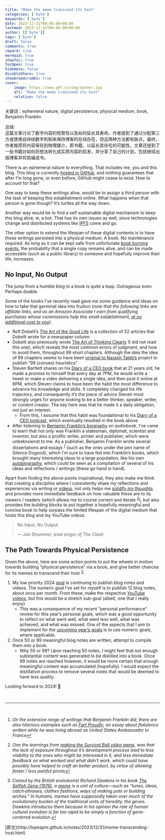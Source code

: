 ```yaml
---
title: 'Make the meme transcend its host'
categories: ['byte']
keywords: ['byte']
date: 2023-12-31T00:00:00+00:00
lastmod: 2023-12-31T00:00:00+00:00
author: [['byte']]
tags: ['byte']
draft: false 
comments: true
reward: true 
mermaid: true 
showToc: true 
TocOpen: true 
hidemeta: false 
disableShare: true 
showbreadcrumbs: true 
cover:
    image: https://www.g0f.cn/img/banner.jpg
    alt: "Make the meme transcend its host"
    relative: false
---
```


<div>

<div> 关键词：ephemeral nature, digital persistence, physical medium, book, Benjamin Franklin

总结:<br/>
这篇文章讨论了数字内容的短暂性以及如何延长其寿命。作者提到了通过分配第三方或使用自持续数字机制来保持博客的在线存在，但这两种方法都有缺点。最终，作者推荐将内容保存到物理媒介，即书籍，以延长其存在的可能性。文章还提到了一些书籍对如何将想法转化成实质内容的启发，并分享了自己的计划，包括继续出版博客并将其编成书。<br/> <div>
<p>There is an ephemeral nature to everything. That includes me, you and this blog. This blog is currently <a href="https://github.com/lopespm/lopespm.github.com">hosted in GitHub</a>, and nothing guarantees that after I’m long gone, or even before, GitHub might cease to exist. How to account for that?</p>
<p>One way to keep these writings alive, would be to assign a third person with the task of keeping this establishment online. What happens when that person is gone though? It’s turtles all the way down.</p>
<p>Another way would be to find a self sustainable digital mechanism to keep this blog alive, ie, a bot. That has its own issues as well, since technologies change and distributed systems like <a href="https://ipfs.tech/">IPFS</a> come and go.</p>
<p>The other option to extend the lifespan of these digital contents is to have these writings persisted into a physical medium. A book. No maintenance required. As long as it can be kept safe from unfortunate <a href="https://en.m.wikipedia.org/wiki/Book_burning">book burning events</a>, the probability that a single copy remains alive, and can be made accessible (such as a public library) to someone and hopefully improve their life, increases.</p>
<h2 id="no-input-no-output">No Input, No Output</h2>
<p>The jump from a humble blog to a book is quite a leap. Outrageous even. Perhaps doable.</p>
<p>Some of the books I’ve recently read gave me some guidance and ideas on how to take that germinal idea into fruition (<em>note that the following links are affiliate links, and as an Amazon Associate I earn from qualifying purchases whose commissions help this small establishment, <u>at no additional cost to you</u></em>):</p>
<ul>
<li>Rolf Dobelli’s <a href="https://amzn.to/3NJ12is">The Art of the Good Life</a> is a collection of 52 articles that Dobelli wrote for a newspaper column.</li>
<li>Dobelli also previously wrote <a href="https://amzn.to/3NGItvC">The Art of Thinking Clearly</a> (I did not read this one), which reveals the most common errors of judgment, and how to avoid them, throughout 99 short chapters. Although the idea the idea of 99 chapters seems to have been <a href="https://www.fooledbyrandomness.com/dobelli.htm">original to Nassim Taleb’s</a> project to publish “99 (convex) heuristics”</li>
<li>Steven Bartlett shares on his <a href="https://amzn.to/3vbDNas">Diary of a CEO book</a> that at 21 years old, he made a promise to himself that every day at 7PM, he would write a tweet or make a video delivering a single idea, and then post it online at 8PM, which Steven claims to have been the habit the most difference to advance his knowledge and skills. It completely changed his life trajectory, and consequently it’s the piece of advice Steven most strongly urges for anyone looking to be a better thinker, speaker, writer, or content creator. The key here was that he made it a daily obligation, not just an interest.
    <ul>
<li>From this, I assume that this habit was foundational to his <a href="https://stevenbartlett.com/the-diary-of-a-ceo-podcast/">Diary of a CEO podcast</a>, which eventually resulted in the book above</li>
</ul>
</li>
<li>After listening to <a href="https://amzn.to/3GYxlq6">Benjamin Franklin’s biography</a> on audiobook, I’ve came to learn that not only was Franklin a statesman, diplomat, scientist and inventor, but also a prolific writer, printer and publisher, which were unbeknownst to me. As a publisher, Benjamin Franklin wrote several dissertations and essays <sup id="fnref:1"><a href="https://lopespm.com/atom.xml#fn:1" rel="footnote">1</a></sup> (such as the ones under the pen name of Silence Dogood), which I’m sure to have fed into Franklin’s books, which brought many interesting ideas to a large population, like his own <a href="https://amzn.to/4aG58ly">autobiography</a>, which could be seen as a compilation of several of his ideas and reflections / writings (these go hand in hand).</li>
</ul>
<p>Apart from finding the above points inspirational, they also make me think that creating a discipline where I consistently share my reflections and experiences via writing or <a href="https://www.youtube.com/channel/UC_VHNCq3yGJrLn82VsdONOg">videos</a>, not only helps me <a href="http://lopespm.github.io/notes/2023/07/02/writing-as-a-form-of-thinking.html">solidify my thoughts</a> and provides more immediate feedback on how valuable these are to its viewers / readers (which allows me to course correct and iterate <sup id="fnref:2"><a href="https://lopespm.com/atom.xml#fn:2" rel="footnote">2</a></sup>), but also provides the building blocks to put together a hopefully meaningful and concise book to help surpass the limited lifespan of the digital medium that hosts this blog and my YouTube videos.</p>
<blockquote>
<p>No Input, No Output</p>
<p><em>― Joe Strummer, lead singer of The Clash</em></p>
</blockquote>
<h2 id="the-path-towards-physical-persistence">The Path Towards Physical Persistence</h2>
<p>Given the above, here are some action points to put the wheels in motion towards building “physical persistence” via a book, and give better chances for its memes to transcend their host <sup id="fnref:3"><a href="https://lopespm.com/atom.xml#fn:3" rel="footnote">3</a></sup>:</p>
<ol>
<li>My low priority 2024 <a href="http://lopespm.github.io/notes/2023/08/05/real_question_behind_what_you_want.html">goal</a> is continuing to publish blog notes and videos. The numeric goal I’ve set for myself is to publish 12 blog notes, about once per month. From these, make the respective <a href="https://www.youtube.com/channel/UC_VHNCq3yGJrLn82VsdONOg">YouTube videos</a>, but this would be a stretch sub-goal (albeit, one that I really enjoy)
    <ul>
<li>This was a consequence of my recent “personal performance” review for this year’s personal goals, which was a good opportunity to reflect on what went well, what went less well, what was achieved, and what was missed. One of the aspects that I aim to implement for the <a href="http://lopespm.github.io/notes/2023/08/05/real_question_behind_what_you_want.html">upcoming year’s goals</a> is to use numeric goals, where applicable.</li>
</ul>
</li>
<li>Once 50 or 99 meaningful blog notes are written, attempt to compile them into a book.
    <ul>
<li>Why 50 or 99? Upon reaching 50 notes, I might feel that not enough substantial content was generated to be distilled into a book. Once 99 notes are reached however, it would be more certain that enough meaningful content was accumulated (hopefully). I would expect the distillation process to remove several notes that would be deemed to have less quality.</li>
</ul>
</li>
</ol>
<p>Looking forward to 2024! 🎉</p>
<p><br/></p>
<hr/>
<p><br/></p>
<div class="footnotes">
<ol>
<li id="fn:1">
<p><em>On the extensive range of writings that Benjamin Franklin did, there are also hilarious examples such as <a href="https://amzn.to/3TErk9B">Fart Proudly</a>, an essay about flatulence written while he was living abroad as United States Ambassador to France</em><a href="https://lopespm.com/atom.xml#fnref:1" rel="reference">↩</a></p>
</li>
<li id="fn:2">
<p><em>One the learnings from <a href="http://lopespm.github.io/2019/02/06/survival-ball-making-the-game.html">making the Survival Ball video game</a>, was that the lack of exposure throughout it’s development process lead to less visibility to the ones who might be interested in it, and less immediate feedback on what worked and what didn’t work, which could have possibly have helped to craft an better product, by virtue of allowing faster / less painful pivots</em><a href="https://lopespm.com/atom.xml#fnref:2" rel="reference">↩</a></p>
</li>
<li id="fn:3">
<p><em>Coined by the British evolutionist Richard Dawkins in his book <a href="https://amzn.to/48vVG20">The Selfish Gene (1976)</a>, a <a href="https://www.oxfordreference.com/display/10.1093/acref/9780195120905.001.0001/acref-9780195120905-e-187">meme</a> is a unit of culture—such as “tunes, ideas, catch‐phrases, clothes fashions, ways of making pots or building arches.” In humans, memes have supposedly taken over much of the evolutionary burden of the traditional units of heredity, the genes. Dawkins introduces them because in his opinion the rate of human cultural evolution is far too rapid to be simply a function of gene‐centered evolution</em>.<a href="https://lopespm.com/atom.xml#fnref:3" rel="reference">↩</a></p>
</li>
</ol>
</div>
</div></div>
</div>

<div>
[原文](http://lopespm.github.io/notes/2023/12/31/meme-transcending-host.html)
</div>

